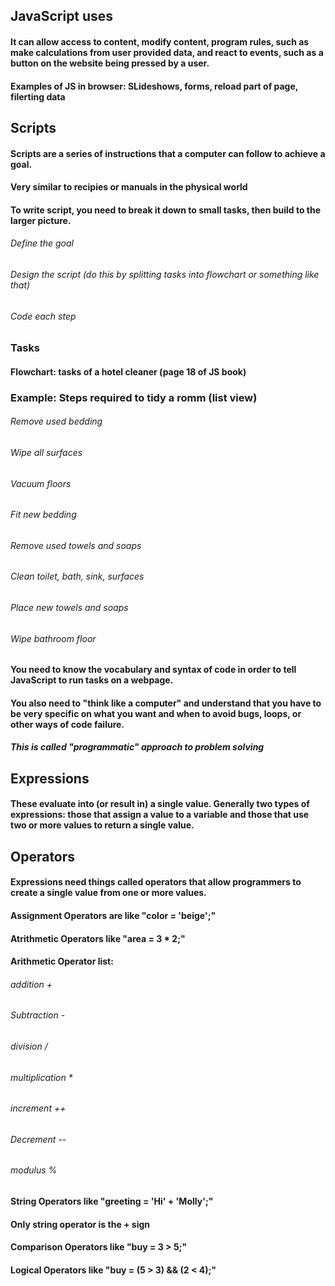 ## JavaScript uses

#### It can allow access to content, modify content, program rules, such as make calculations from user provided data, and react to events, such as a button on the website being pressed by a user.

#### Examples of JS in browser: SLideshows, forms, reload part of page, filerting data

## Scripts

#### Scripts are a series of instructions that  a computer can follow to achieve a goal.

#### Very similar to recipies or manuals in the physical world

#### To write script, you need to break it down to small tasks, then build to the larger picture.
###### Define the goal
###### Design the script (do this by splitting tasks into flowchart or something like that)
###### Code each step

### Tasks

#### Flowchart: tasks of a hotel cleaner (page 18 of JS book)

### Example: Steps required to tidy a romm (list view)
###### Remove used bedding
###### Wipe all surfaces
###### Vacuum floors
###### Fit new bedding
###### Remove used towels and soaps
###### Clean toilet, bath, sink, surfaces
###### Place new towels and soaps
###### Wipe bathroom floor

#### You need to know the vocabulary and syntax of code in order to tell JavaScript to run tasks on a webpage.

#### You also need to "think like a computer" and understand that you have to be very specific on what you want and when to avoid bugs, loops, or other ways of code failure.

##### This is called "programmatic" approach to problem solving

## Expressions

#### These evaluate into (or result in) a single value. Generally two types of expressions: those that assign a value to a variable and those that use two or more values to return a single value.

## Operators

#### Expressions need things called operators that allow programmers to create a single value from one or more values.
 
#### Assignment Operators are like "color = 'beige';"

#### Atrithmetic Operators like "area = 3 * 2;"

#### Arithmetic Operator list:
###### addition +
###### Subtraction -
###### division /
###### multiplication *
###### increment ++
###### Decrement --
###### modulus %

#### String Operators like "greeting = 'Hi' + 'Molly';"

#### Only string operator is the + sign

#### Comparison Operators like "buy = 3 > 5;"

#### Logical Operators like "buy = (5 > 3) && (2 < 4);"